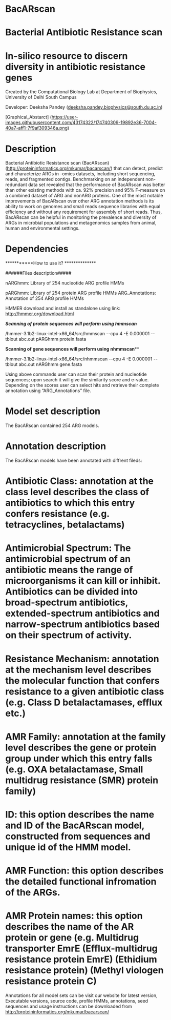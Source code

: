 
# BacARscan

# Bacterial Antibiotic Resistance scan

# In-silico resource to discern diversity in antibiotic resistance genes

Created by the Computational Biology Lab at Department of Biophysics, University of Delhi South Campus

Developer: Deeksha Pandey (deeksha.pandey.biophysics@south.du.ac.in)

[Graphical_Abstarct]
(https://user-images.githubusercontent.com/43174322/174740309-19892e36-7004-40a7-aff1-7f9af309346a.png)

# Description
Bacterial Antibiotic Resistance scan (BacARscan) (http://proteininformatics.org/mkumar/bacarscan/) that can detect, predict and characterize ARGs in -omics datasets, including short sequencing, reads, and fragmented contigs. Benchmarking on an independent non-redundant data set revealed that the performance of BacARscan was better than other existing methods with ca. 92% precision and 95% F-measure on a combined dataset of ARG and nonARG proteins. One of the most notable improvements of BacARscan over other ARG annotation methods is its ability to work on genomes and small reads sequence libraries with equal efficiency and without any requirement for assembly of short reads. Thus, BacARscan can be helpful in monitoring the prevalence and diversity of ARGs in microbial populations and metagenomics samples from animal, human and environmental settings. 

# Dependencies
***********How to use it? **************

######Files description#####

nARGhmm: Library of 254 nucleotide ARG profile HMMs

pARGhmm: Library of 254 protein ARG profile HMMs
ARG_Annotations: Annotation of 254 ARG profile HMMs

HMMER download and install as standalone using link: http://hmmer.org/download.html

*****Scanning of protein sequences will perform using hmmscan*****

/hmmer-3.1b2-linux-intel-x86_64/src/hmmscan --cpu 4 -E 0.000001 --tblout abc.out pARGhmm protein.fasta


****Scanning of gene sequences will perform using nhmmscan******

/hmmer-3.1b2-linux-intel-x86_64/src/nhmmscan --cpu 4 -E 0.000001 --tblout abc.out nARGhmm gene.fasta


Using above commands user can scan their protein and nucleotide sequences; upon search it will give the similarity score and e-value. Depending on the scores user can select hits and retrieve their complete annotation using “ARG_Annotations” file.

# Model set description

The BacARscan contained 254 ARG models.

# Annotation description

The BacARscan models have been annotated with diffrent fileds:

# Antibiotic Class: annotation at the class level describes the class of antibiotics to which this entry confers resistance (e.g. tetracyclines, betalactams)
# Antimicrobial Spectrum: The antimicrobial spectrum of an antibiotic means the range of microorganisms it can kill or inhibit. Antibiotics can be divided into broad-spectrum antibiotics, extended-spectrum antibiotics and narrow-spectrum antibiotics based on their spectrum of activity.
# Resistance Mechanism: annotation at the mechanism level describes the molecular function that confers resistance to a given antibiotic class (e.g. Class D betalactamases, efflux etc.)
# AMR Family: annotation at the family level describes the gene or protein group under which this entry falls (e.g. OXA betalactamase, Small multidrug resistance (SMR) protein family)
# ID: this option describes the name and ID of the BacARscan model, constructed from sequences and unique id of the HMM model.
# AMR Function: this option describes the detailed functional infromation of the ARGs.
# AMR Protein names: this option describes the name of the AR protein or gene (e.g. Multidrug transporter EmrE (Efflux-multidrug resistance protein EmrE) (Ethidium resistance protein) (Methyl viologen resistance protein C)
Annotations for all model sets can be visit our website for latest version, Executable versions, source code, profile HMMs, annotations, seed sequences and usage instructions can be downloaded from http://proteininformatics.org/mkumar/bacarscan/
